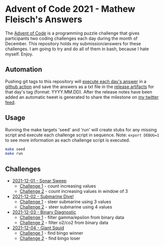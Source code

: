 # Advent of Code 2021 - Mathew Fleisch's Answers

The [Advent of Code](https://adventofcode.com/) is a programming puzzle challenge that gives participants two coding challenges each day during the month of December. This repository holds my submission/answers for these challenges. I am going to try and do all of them in bash, because I hate myself. Enjoy.

## Automation

Pushing git tags to this repository will [execute each day's answer](https://github.com/mathew-fleisch/adventofcode2021/actions/workflows/release.yaml) in a [github action](.github/workflows/release.yaml) and save the answers as a txt file in the [release artifacts](https://github.com/mathew-fleisch/adventofcode2021/releases) for that day's tag (format: YYYY.MM.DD). After the release notes have been added an automatic tweet is generated to share the milestone on [my twitter feed](https://twitter.com/draxiomatic). 


## Usage

Running the make targets 'seed' and 'run' will create stubs for any missing script and execute each challenge script in sequence. Note: `export DEBUG=1` to see more information as each challenge script is executed.

```bash
make seed
make run
```

## Challenges

 - [2021-12-01 - Sonar Sweep](01)
    - [Challenge 1](01/challenge1.sh) - count increasing values
    - [Challenge 2](01/challenge2.sh) - count increasing values in window of 3
 - [2021-12-02 - Submarine Dive!](02)
    - [Challenge 1](02/challenge1.sh) - steer submarine using 3 values
    - [Challenge 2](02/challenge2.sh) - steer submarine using 4 values
 - [2021-12-03 - Binary Diagnostic](03)
    - [Challenge 1](03/challenge1.sh) - filter gamma/epsilon from binary data
    - [Challenge 2](03/challenge2.sh) - filter o2/co2 from binary data
 - [2021-12-04 - Giant Squid](04)
    - [Challenge 1](04/challenge1.sh) - find bingo winner
    - [Challenge 2](04/challenge2.sh) - find bingo loser